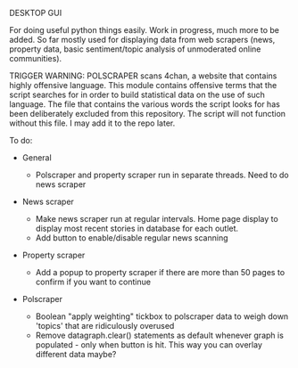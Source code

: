DESKTOP GUI

For doing useful python things easily. Work in progress, much more to be added. So far mostly used for displaying data from web scrapers (news, property data, basic sentiment/topic analysis of unmoderated online communities).

TRIGGER WARNING: POLSCRAPER scans 4chan, a website that contains highly offensive language. This module contains offensive terms that the script searches for in order to build statistical data on the use of such language. The file that contains the various words the script looks for has been deliberately excluded from this repository. The script will not function without this file. I may add it to the repo later.

To do:

- General
    - Polscraper and property scraper run in separate threads. Need to do news scraper

- News scraper
    - Make news scraper run at regular intervals. Home page display to display most recent stories in database for each outlet. 
    - Add button to enable/disable regular news scanning

- Property scraper
    - Add a popup to property scraper if there are more than 50 pages to confirm if you want to continue

- Polscraper
    - Boolean "apply weighting" tickbox to polscraper data to weigh down 'topics' that are ridiculously overused
    - Remove datagraph.clear() statements as default whenever graph is populated - only when button is hit. This way you can overlay different data maybe?
